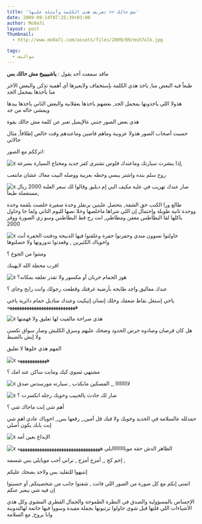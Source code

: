 ```yaml
---
title: 'مش حالك << تعريف هذي الكلمة وأمثلة عليها'
date: 2009-09-14T07:25:39+03:00
author: Mo9a7i
layout: post
Thumbnail:
  - http://www.mo9a7i.com/assets/files/2009/09/msh7alk.jpg

tags:
  - سواليف
---
```


ماقد سمعت أحد يقول : **ياشييييخ مش حالك بس**

طبعاً فيه البعض منا, ياخذ هذي الكلمة بإستخفاف ولايعيرها أي أهمية تذكر, والبعض الآخر منا يأخذها بمحمل الجد

هذولا اللي ياخذونها بمحمل الجد, بعضهم ياخذها بعقلانية والبعض الثاني ياخذها بيدها ويمشي حاله من جد

هذي بعض الصور جتني عالإيميل تعبر عن كلمة مش حالك بقوة

حسيت أصحاب الصور هذولا عزوبية وماهم فاضين وماعندهم وقت خالص إطلاقاً, مثال حالاتي

اترككم مع الصور:

![x](http://www.mo9a7i.com/assets/files/2009/09/pic32702.jpg)
إذا بنشرت سيارتك وماعندك فلوس تشتري كفر جديد ومحتاج السيارة بسرعة,

روح سلم بنده واشتر ببسي وحطه بعربية ووصله البيت معاك عشان ماتتعب

![x](http://www.mo9a7i.com/assets/files/2009/09/pic32609.jpg)
صار عندك تهريب في علبة مكيف البي إم دبليو, وقالوا لك سعر العلبة 2000 ريال مستعملة طبعاً,

طالع ورا الكنب حق الشقة, بتحصل علبتين برنقلز وحدة صغيرة خلصت بلقمة وحدة ووحدة ثانية طويلة وإحتمال إن اللي شراها ماخلصها وخلا نصها لليوم الثاني ولما جا وحاول ياكلها لقا البطاطس معفن ومطاطي, انت رح قط البطاطس وسو زي الصورة ووفر 2000

![x](http://www.mo9a7i.com/assets/files/2009/09/pic31556.jpg)
حاولتوا تسوون مندي وحفرتوا حفرة وعلقتوا فيها الذبيحة ودفنت الحفرة أنت واخوياك الكثيرين , وقعدتوا تدورونها ولا حصلتوها

ومتتوا من الجوع ؟

اقرب محطة الله لايهينك

![x](http://www.mo9a7i.com/assets/files/2009/09/pic30303.jpg)
هوز الحمام خربان أو مكسور ولا تقدر تعلقه بمكانه؟

عندك معاليق واجد طايحة بأرضية غرفتك وقطعت رجولك وانت رايح وجاي ؟

ياخي إستغل نقاط ضعفك وخلك إنسان إتيكيت وعندك مناديل حمام دائرية ياخي ههههههههههههههههههههههههههههه

![x](http://www.mo9a7i.com/assets/files/2009/09/pic22798.jpg)
هذي صراحة مالقيت لها تعليق ولا فهمتها

هل كان قرصان وصادوه حرس الحدود وضحك عليهم وسرق الكلبش وصار سواق تكسي ولا إيش بالضبط

المهم هذي خلوها لا تعليق

![x](http://www.mo9a7i.com/assets/files/2009/09/pic20600.jpg)
ههههههههههههه

مشتهي تسوي كيك ومانت ساكن عند امك ؟

![x](http://www.mo9a7i.com/assets/files/2009/09/pic16519.jpg)
لااااااااا  ,, المسكين مايكذب , سيارته مورسدس صدق

![x](http://www.mo9a7i.com/assets/files/2009/09/pic14309.jpg)
صار لك حادث يالحبيب وخويك رجله انكسرت ؟

أهم شي إنت ماجاك شي ؟

حمدلله عالسلامة في الحديد وخويك ولا فيك قل آمين,, رقعها بس,, اخوياك عادي اهم شي إنت بابك يكون أصلي

![x](http://www.mo9a7i.com/assets/files/2009/09/pic07616.jpg)
الإبداع بعين أمه

![x](http://www.mo9a7i.com/assets/files/2009/09/pic05249.jpg)
الظاهر الدش حقه موبااااااااايلي ههههههههههههههههههههههههههههههههههه

إحم كح ,, أمزح أمزح , تراني أحب موبايلي بس شسمه ,

إنتبهوا للتقليد بس ولاحد يضحك عليكم

اتمنى إنكم مع كل صورة من الصور اللي فاتت , شفتوا جانب من شخصيتكم, أو حسيتوا إن فيه شي يبعبر عنكم

الإحساس بالمسؤولية والصدق في النظرة الطموحة والجمال الفطري المشوي وكل هذي الأشياءات اللي قلتها قبل شوي حاولوا ترتبونها بجملة مفيدة وسووا فيها خاتمة لهالتدوينة وانا بروح, مع السلامة
